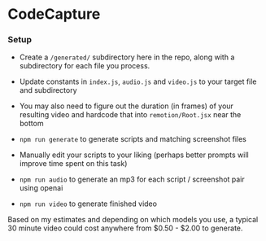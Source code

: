 # CodeCapture

### Setup

- Create a `/generated/` subdirectory here in the repo, along with a subdirectory for each file you process.
- Update constants in `index.js`, `audio.js` and `video.js` to your target file and subdirectory
- You may also need to figure out the duration (in frames) of your resulting video and hardcode that into `remotion/Root.jsx` near the bottom

- `npm run generate` to generate scripts and matching screenshot files
- Manually edit your scripts to your liking (perhaps better prompts will improve time spent on this task)
- `npm run audio` to generate an mp3 for each script / screenshot pair using openai
- `npm run video` to generate finished video

Based on my estimates and depending on which models you use, a typical 30 minute video could cost anywhere from $0.50 - $2.00 to generate.

